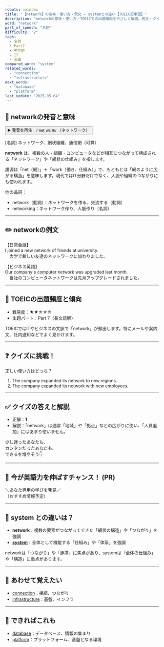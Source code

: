```yaml
---
robots: noindex
title: "【network】の意味・使い方・例文 ― systemとの違い【TOEIC英単語】"
description: "networkの意味・使い方・TOEICでの出題傾向をやさしく解説。例文・クイズ付きでsystemとの違いもわかりやすく学べます。"
word: "network"
part_of_speech: "名詞"
difficulty: "2"
tags:
  - 名詞
  - Part7
  - 中立的
  - IT
  - 会議
compared_word: "system"
related_words:
  - "connection"
  - "infrastructure"
next_words:
  - "database"
  - "platform"
last_update: "2025-05-04"
---
```


## 🔰 networkの発音と意味

<button class="play-audio" onclick="playTTS('network')">
  <span class="play-audio-main">
    ▶️ 発音を再生　/ˈnetˌwɜːrk/
  </span>
  <span class="play-audio-sub">
    （ネットワーク）
  </span>
</button>

[名詞] ネットワーク、網状組織、通信網（可算）

**network** は、複数の人・組織・コンピュータなどが相互につながって構成される「ネットワーク」や「網状の仕組み」を指します。

語源は「net（網）」＋「work（働き、仕組み）」で、もともとは「網のように広がる構造」を意味します。現代ではIT分野だけでなく、人脈や組織のつながりにも使われます。

他の品詞：  
- network（動詞）：ネットワークを作る、交流する（動詞）
- networking：ネットワーク作り、人脈作り（名詞）

---

## ✏️ networkの例文

【日常会話】  
I joined a new network of friends at university.  
　大学で新しい友達のネットワークに加わりました。

【ビジネス英語】  
Our company's computer network was upgraded last month.  
　当社のコンピュータネットワークは先月アップグレードされました。

---

## 🎯 TOEICの出題頻度と傾向

- 難易度：★★☆☆☆
- 出題パート：Part 7（長文読解）

TOEICではITやビジネスの文脈で「network」が頻出します。特にメールや案内文、社内通知などでよく見かけます。

---

## ❓ クイズに挑戦！

正しい使い方はどっち？

1. The company expanded its network to new regions.  
2. The company expanded its network with new employees.

---

## ✅ クイズの答えと解説

- 正解：**1**
- 解説：「network」は通常「地域」や「拠点」などの広がりに使い、「人員追加」にはあまり使いません。

少し迷ったあなたも、  
カンタンだったあなたも、  
できるを増やそう👇️

---

## 🚀 今が英語力を伸ばすチャンス！ (PR)

<div class="info-center">
＼あなた専用の学びを発見／<br>  
（おすすめ情報予定）
</div>

---

## 🤔  system との違いは？

- **network**：複数の要素がつながってできた「網状の構造」や「つながり」を強調
- **[system](/word/system)**：全体として機能する「仕組み」や「体系」を強調

networkは「つながり」や「連携」に焦点があり、systemは「全体の仕組み」や「構造」に重点があります。

---

## 🧩 あわせて覚えたい

- [connection](/word/connection)：接続、つながり
- [infrastructure](/word/infrastructure)：基盤、インフラ

---

## 📖 できればこれも

- [database](/word/database)：データベース、情報の集まり
- [platform](/word/platform)：プラットフォーム、基盤となる環境

<!-- cvid: aid24_bid22 -->
